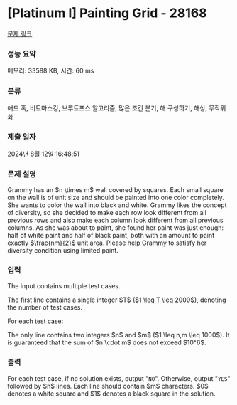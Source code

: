 # [Platinum I] Painting Grid - 28168 

[문제 링크](https://www.acmicpc.net/problem/28168) 

### 성능 요약

메모리: 33588 KB, 시간: 60 ms

### 분류

애드 혹, 비트마스킹, 브루트포스 알고리즘, 많은 조건 분기, 해 구성하기, 해싱, 무작위화

### 제출 일자

2024년 8월 12일 16:48:51

### 문제 설명

<p>Grammy has an $n \times m$ wall covered by squares. Each small square on the wall is of unit size and should be painted into one color completely. She wants to color the wall into black and white. Grammy likes the concept of diversity, so she decided to make each row look different from all previous rows and also make each column look different from all previous columns. As she was about to paint, she found her paint was just enough: half of white paint and half of black paint, both with an amount to paint exactly $\frac{nm}{2}$ unit area. Please help Grammy to satisfy her diversity condition using limited paint.</p>

### 입력 

 <p>The input contains multiple test cases.</p>

<p>The first line contains a single integer $T$ ($1 \leq T \leq 2000$), denoting the number of test cases.</p>

<p>For each test case:</p>

<p>The only line contains two integers $n$ and $m$ ($1 \leq n,m \leq 1000$). It is guaranteed that the sum of $n \cdot m$ does not exceed $10^6$.</p>

### 출력 

 <p>For each test case, if no solution exists, output "<code>NO</code>". Otherwise, output "<code>YES</code>" followed by $n$ lines. Each line should contain $m$ characters. $0$ denotes a white square and $1$ denotes a black square in the solution.</p>

